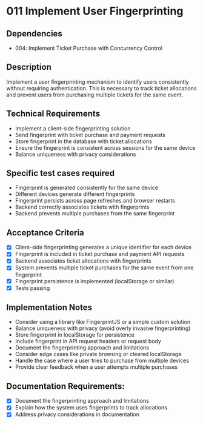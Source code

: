 # 011 Implement User Fingerprinting

## Dependencies
- 004: Implement Ticket Purchase with Concurrency Control

## Description
Implement a user fingerprinting mechanism to identify users consistently without requiring authentication. This is necessary to track ticket allocations and prevent users from purchasing multiple tickets for the same event.

## Technical Requirements
- Implement a client-side fingerprinting solution
- Send fingerprint with ticket purchase and payment requests
- Store fingerprint in the database with ticket allocations
- Ensure the fingerprint is consistent across sessions for the same device
- Balance uniqueness with privacy considerations

## Specific test cases required
- Fingerprint is generated consistently for the same device
- Different devices generate different fingerprints
- Fingerprint persists across page refreshes and browser restarts
- Backend correctly associates tickets with fingerprints
- Backend prevents multiple purchases from the same fingerprint

## Acceptance Criteria
- [x] Client-side fingerprinting generates a unique identifier for each device
- [x] Fingerprint is included in ticket purchase and payment API requests
- [x] Backend associates ticket allocations with fingerprints
- [x] System prevents multiple ticket purchases for the same event from one fingerprint
- [x] Fingerprint persistence is implemented (localStorage or similar)
- [x] Tests passing

## Implementation Notes
- Consider using a library like FingerprintJS or a simple custom solution
- Balance uniqueness with privacy (avoid overly invasive fingerprinting)
- Store fingerprint in localStorage for persistence
- Include fingerprint in API request headers or request body
- Document the fingerprinting approach and limitations
- Consider edge cases like private browsing or cleared localStorage
- Handle the case where a user tries to purchase from multiple devices
- Provide clear feedback when a user attempts multiple purchases

## Documentation Requirements:
- [x] Document the fingerprinting approach and limitations
- [x] Explain how the system uses fingerprints to track allocations
- [x] Address privacy considerations in documentation 